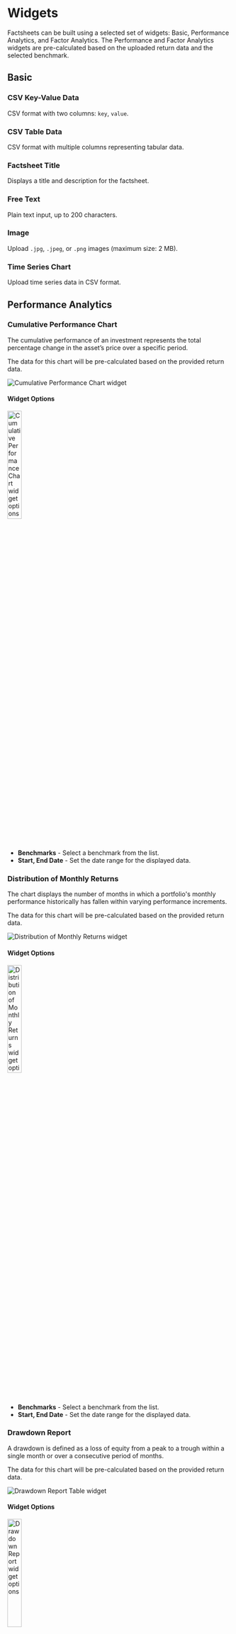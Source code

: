 # Widgets

Factsheets can be built using a selected set of widgets: Basic, Performance Analytics, and Factor Analytics. The Performance and Factor Analytics widgets are pre-calculated based on the uploaded return data and the selected benchmark.

## Basic

### CSV Key-Value Data

CSV format with two columns: `key`, `value`.

### CSV Table Data

CSV format with multiple columns representing tabular data.

### Factsheet Title

Displays a title and description for the factsheet.

### Free Text

Plain text input, up to 200 characters.

### Image

Upload `.jpg`, `.jpeg`, or `.png` images (maximum size: 2 MB).

### Time Series Chart

Upload time series data in CSV format.

## Performance Analytics

### Cumulative Performance Chart

The cumulative performance of an investment represents the total percentage change in the asset’s price over a specific period.

The data for this chart will be pre-calculated based on the provided return data.

![Cumulative Performance Chart widget](../images/widgets/SCR-20250506-cwyt.png)

#### Widget Options

<img src="../images/widgets/SCR-20250506-cyaz.png" alt="Cumulative Performance Chart widget options" width="25%"/>

- **Benchmarks** - Select a benchmark from the list.
- **Start, End Date** - Set the date range for the displayed data.

### Distribution of Monthly Returns

The chart displays the number of months in which a portfolio's monthly performance historically has fallen within varying performance increments.

The data for this chart will be pre-calculated based on the provided return data.

![Distribution of Monthly Returns widget](../images/widgets/SCR-20250506-lgdf.png)

#### Widget Options

<img src="../images/widgets/SCR-20250506-lhax.png" alt="Distribution of Monthly Returns widget options" width="25%"/>

- **Benchmarks** - Select a benchmark from the list.
- **Start, End Date** - Set the date range for the displayed data.

### Drawdown Report

A drawdown is defined as a loss of equity from a peak to a trough within a single month or over a consecutive period of months.

The data for this chart will be pre-calculated based on the provided return data.

![Drawdown Report Table widget](../images/widgets/SCR-20250506-lmlr.png)

#### Widget Options

<img src="../images/widgets/SCR-20250506-lmuw.png" alt="Drawdown Report widget options" width="25%"/>

- **Top N Drawdowns** - Number of drawdown periods to display.
- **Start, End Date** - Set the date range for the displayed data.

### Expected Shortfall

Represents the expected shortfall risk associated with the returns data.

The data for this chart will be pre-calculated based on the provided return data.

![Expected Shortfall widget](../images/widgets/SCR-20250506-lqnz.png)

#### Widget Options

<img src="../images/widgets/SCR-20250506-lskv.png" alt="Expected Shortfall options" width="25%"/>

- **Confidence Level** - The probability that losses will not exceed the expected shortfall threshold. For example, a 95% confidence level means there is a 5% chance that losses will exceed the calculated expected shortfall.
- **Start, End Date** - Defines the time range over which the expected shortfall is calculated, based on the provided return data.

### Historical Performance Table

Analyzing historical performance data cah help you identify trends, by comparing historical data, you can spot upward and downward performance trends.

The data for this chart will be pre-calculated based on the provided return data.

![Historical Performance Table widget](../images/widgets/SCR-20250506-ufnn.png)

#### Widget Options

<img src="../images/widgets/SCR-20250506-uglz.png" alt="Historical Performance Table options" width="25%"/>

- **Start, End Date** - Sets the period for displaying historical performance metrics based on available return data.

### Performance and Risk Metrics

Performance and risk metrics are widely used to evaluate the performance of a portfolio, and forms a major component of portfolio management.

The data for this chart will be pre-calculated based on the provided return data.

![Performance and Risk Metrics widget](../images/widgets/SCR-20250506-uhys.png)

#### Widget Options

<img src="../images/widgets/SCR-20250506-ujba.png" alt="Performance and Risk Metrics options" width="25%"/>

-**Benchmarks** - Compare performance metrics against selected benchmarks. Multiple selections allowed.
-**Prinmary Benchmark** - The main benchmark used for comparison.
- **Start, End Date** - Sets the time period for displaying historical performance metrics based on the available return data.

### Return Report

The return report represents best, worst, average, median and last returns of different rolling period.

The data for this chart will be pre-calculated based on the provided return data.

![Performance and Risk Metrics widget](../images/widgets/SCR-20250506-urbb.png)

#### Widget Options

<img src="../images/widgets/SCR-20250507-bals.png" alt="Return Report options" width="25%"/>

- **Start, End Date** - Defines the time window used to calculate and display rolling period return statistics.

### Return Statistics

Return statistics show statistical measures for the return data provided.

- **CAGR** - Compound Annual Growth Rate; the annualized rate of return assuming profits are reinvested over the period.
- **3 Month ROR** - Return on investment over the last 3 months, showing short-term performance.
- **6 Month ROR** - Return over the past 6 months, capturing medium-term performance trends.
- **1 Year ROR** - Return over the last 12 months, indicating recent yearly performance.
- **3 Year ROR** - Cumulative return over the past 3 years, useful for evaluating longer-term results.
- **Year to Date ROR** - Return from the beginning of the calendar year up to the current date.
- **Total Return** -  The overall return over the entire period, including both capital gains and income.
- **Winning Month** - The percentage of months with positive returns during the evaluated period.
- **Avg Winning Month** - The average return in months where the performance was positive.
- **Avg Losing Month** - The average return in months where the performance was negative.

The data for this widget will be pre-calculated based on the provided return data.

![Performance and Risk Metrics widget](../images/widgets/SCR-20250507-bdwu.png)

#### Widget Options

<img src="../images/widgets/SCR-20250507-bfrp.png" alt="Return Statistics options" width="25%"/>

- **Start, End Date** - Defines the time window used to calculate and display rolling period return statistics.

### Risk Statistics

Display risk statistics properties.

The data for this widget will be pre-calculated based on the provided return data.

![Risk Statistics widget](../images/widgets/SCR-20250508-llcd.png)

#### Volatility
Measures the standard deviation of returns, indicating the overall risk or variability in investment performance.

🧪 Python Code Example

```python
import numpy as np
import pandas as pd

def calculate_volatility(rets: pd.Series, scale: int = 252) -> float:
    """
    Calculate the annualized volatility (standard deviation) of returns.

    Args:
        rets: Series of periodic returns (e.g., daily or monthly)
        scale: Number of periods per year (252 for daily, 12 for monthly)

    Returns:
        Annualized volatility as a float
    """
    # Compute standard deviation of returns
    std_dev = rets.std()

    # Annualize the volatility
    volatility = std_dev * (scale ** 0.5)

    return volatility

```

#### Downside Volatility
Measure of downside risk that focuses on returns that fall below the risk-free benchmark. The risk-free benchmark will depend on the geography where the strategy/product is denominated and the market traded. For US and Global strategies/products, we will be using the 13 week Treasury Bill rate.

!!! note
    $$
    \text{Annual. Downside Volatility} =
    \sqrt{
    \frac{
    \sum_{t=1}^{n} \left[ \min(R_{st} - R_{ft}, 0) \right]^2
    }{n}
    \times \text{Trading Days per Year}
    }
    $$

    **Where:**

    - n: Total number of return observations  
    - min(X, Y): Returns the smaller of X and Y; used to isolate negative excess returns  
    - R_{st}: Strategy/Product return at time t  
    - R_{ft}: Risk-free return at time t
    - Trading Days per Year: 252

🧪 Python Code Example

```python
import numpy as np
import pandas as pd

def calculate_downside_volatility(excess_rets: pd.Series, scale: int = 252) -> float:
    """
    Calculate the annualized Downside Volatility from a series of excess returns.

    Downside Volatility focuses only on negative excess returns relative to a risk-free rate
    or benchmark, penalizing losses more than overall volatility.

    Args:
        excess_rets: Series of excess returns (strategy returns minus risk-free rate)
        scale: Number of periods per year (e.g., 252 for daily, 12 for monthly)

    Returns:
        Annualized downside volatility as a float
    """
    # Filter only negative excess returns
    negative_excess_rets = excess_rets[excess_rets < 0]

    # Square them, take the average (divide by total length of excess_rets, not just negative ones)
    downside_var = (negative_excess_rets**2).sum() / len(excess_rets)

    # Take square root of variance and scale it to annualize
    downside_volatility = (downside_var ** 0.5) * (scale ** 0.5)

    return downside_volatility

```

#### Maximum Drawdown
The largest peak-to-trough decline in value during a specific period, showing the worst potential loss.

!!! note
    **📉 Max Drawdown Calculation**

    The **maximum drawdown** measures the largest peak-to-trough decline in cumulative returns over a given time period.

    ---

    **🔹 Step 1: Compute Cumulative Returns**

    Define the cumulative returns series $C$:

    $$
    C = [C_1, C_2, \dots, C_T]
    $$

    Where each cumulative return $C_t$ at time $t$ is:

    $$
    C_t = \prod_{i=0}^{t} (1 + R_i)
    $$

    - $R_i$: Return at time $i$  
    - $t$: Index in the return series

    ---

    **🔹 Step 2: Compute Drawdown Series**

    Define the drawdown series $D$:

    $$
    D = [D_1, D_2, \dots, D_T]
    $$

    Each drawdown value $D_t$ is:

    $$
    D_t = \frac{C_t}{\max_{i=0}^{t}(C_i)} - 1
    $$

    - $\max_{i=0}^{t}(C_i)$: Maximum cumulative return up to time $t$

    ---

    **🔹 Step 3: Compute Maximum Drawdown**

    The **maximum drawdown** is the lowest point in the drawdown series (expressed as an absolute value):

    $$
    \text{Max Drawdown} = \left| \min(D) \right|
    $$

    Where:
    - $D$: The full drawdown time series  
    - $\min(D)$: The worst drawdown observed

🧪 Python Code Example

```python
import numpy as np
import pandas as pd 

def cal_underrater(rets: pd.Series) -> pd.Series:
    """
    Calculate the drawdown series from a return series.

    Args:
        rets: A pandas Series of periodic returns (e.g., daily or monthly)

    Returns:
        A Series representing drawdowns at each time point
    """
    # Compute cumulative returns over time: (1 + r1) * (1 + r2) * ... * (1 + rt)
    cum_rets = (rets + 1).cumprod()

    # Track the running maximum of cumulative returns (i.e., historical peaks)
    peak = np.maximum.accumulate(cum_rets)

    # Calculate drawdown at each point: how far below the peak the cumulative return is
    underrater = cum_rets / peak - 1

    return underrater

```

#### Value at Risk
Measures the extent of possible financial losses within the strategy/product over a specific time frame given a certain significance level (alpha). For the VaR, we will using the monthly returns as the input and the alpha specified will be 0.05.

!!! note

    The **Value at Risk** at a given significance level is calculated as:

    $$
    \text{Value at Risk} = Q(\alpha, \text{rets})
    $$

    Where:
    - $\alpha$: The significance level (e.g., 0.05 for 5%)
    - $\text{rets}$: All historical returns of the strategy
    - $Q$: Quantile function that returns the $\alpha$-th percentile of the return distribution

🧪 Python Code Example

```python
import numpy as np
import numpy.typing as npt
from typing import Dict

def calculate_var(rets: npt.ArrayLike, alpha: float = 0.05) -> float:
    """
    Calculate Value at Risk (VaR) at a given significance level.

    Args:
        rets: A NumPy array-like of strategy returns.
        alpha: Significance level (default is 0.05 for 5% VaR).

    Returns:
        The VaR value (a negative number indicating potential loss).
    """
    rets_array = np.asarray(rets)
    clean_rets = rets_array[~np.isnan(rets_array)]
    var = np.quantile(clean_rets, alpha)

    return var
```

#### Expected Shortfall 
Measures the weighted average of the "extreme" losses in the tail of the distribution of possible returns, beyond the VaR cutoff point and given a certain significance level (alpha).

!!! note

    The **Expected Shortfall** (also called Conditional Value at Risk) is the **average loss** in the worst-case $\alpha$ fraction of return outcomes.

    ---

    Given $\alpha < 0.05$:

    $$
    \text{ES} = \frac{1}{N_<} \sum_{i=1}^{N_<} x_i
    $$

    Where:
    - $N_<$: Number of returns less than the $\alpha$-quantile
    - $x_i$: Each return in that worst $\alpha$ tail of the distribution

    ---

🧪 Python Code Example

```python
import numpy as np
import numpy.typing as npt

def calculate_empirical_expected_shortfall(rets: npt.ArrayLike, alpha: float = 0.05) -> float:
    """
    Calculate the empirical Expected Shortfall (ES) at a given significance level.

    Args:
        rets: A NumPy array-like of strategy returns.
        alpha: Significance level (default is 0.05).

    Returns:
        The ES value (mean of worst-case losses).
    """
    rets_array = np.asarray(rets)
    clean_rets = rets_array[~np.isnan(rets_array)]
    quantile = np.quantile(clean_rets, alpha)

    if alpha >= 0.5:
        es = clean_rets[clean_rets >= quantile].mean()
    else:
        es = clean_rets[clean_rets <= quantile].mean()

    return es
```

#### Beta (Market Index)
Indicates sensitivity to market movements; a beta above 1 implies higher volatility than the market.

!!! note

    Beta measures the return data's sensitivity to market movements. It is derived from the **linear regression** of the return data against market returns.

    $$
    R_i = \beta R_m + \varepsilon
    $$

    Where:
    - $R_i$: Strategy returns  
    - $R_m$: Market returns  
    - $\beta$: Beta coefficient (our objective)  
    - $\varepsilon$: Error term or residual, capturing the portion of returns not explained by the market

🧪 Python Code Example

```python
    from statsmodels.api import OLS, add_constant

    def calculate_risk_statistics(self):
        ...
        risk_stats['Beta (Market Index)'] = OLS(
            stgy_rets.values,
            add_constant(rets_all[self.market_rets.name].values)
        ).fit().params[1]
        ...
```

🔍 The beta value is obtained from the fitted regression model. It corresponds to the coefficient of the market return (i.e., params[1]). A beta above 1 indicates greater volatility than the market; below 1 indicates lower sensitivity.


- **Correlation (Market Index)** - Measures the degree to which the investment moves in relation to the market index.
- **Tail Correlation (Market Index)** - Measures correlation during extreme market events, focusing on co-movement in the tails of the return distribution.
- **Sharpe Ratio** - Assesses risk-adjusted return by comparing excess return over the risk-free rate to volatility.
- **Calmar Ratio** - Evaluates performance relative to risk by dividing annualized return by maximum drawdown.

#### Widget Options

<img src="../images/widgets/SCR-20250508-lliz.png" alt="Risk Statistics options" width="25%"/>

- **Primary Benchmark** - The main benchmark used for comparison.
- **Start, End Date** - Defines the time window used to calculate and display rolling period return statistics.